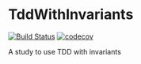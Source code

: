 # TddWithInvariants

[![Build Status](https://ci.appveyor.com/api/projects/status/github/dev-11/tddwithinvariants?branch=master&svg=true)](https://ci.appveyor.com/project/dev-11/tddwithinvariants) [![codecov](https://codecov.io/gh/dev-11/TddWithInvariants/branch/master/graph/badge.svg)](https://codecov.io/gh/dev-11/TddWithInvariants)


A study to use TDD with invariants 
